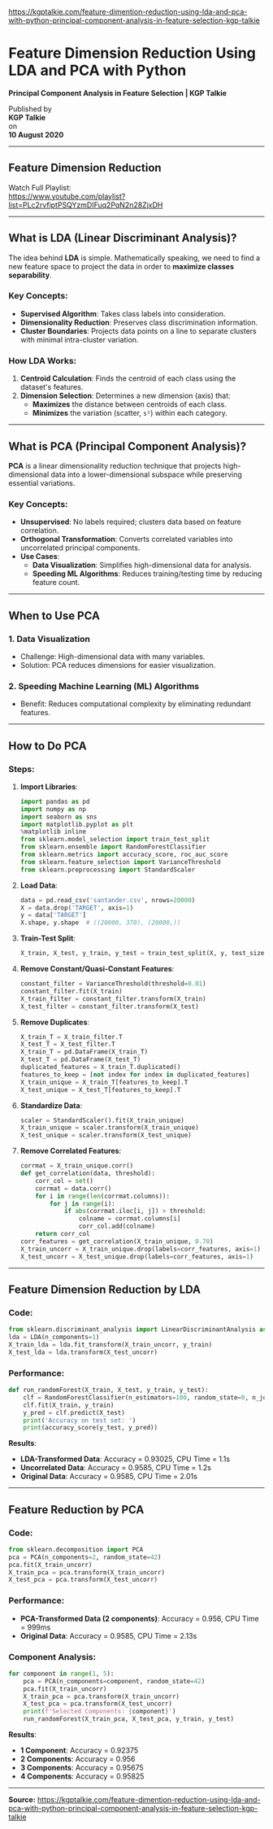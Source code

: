 https://kgptalkie.com/feature-dimention-reduction-using-lda-and-pca-with-python-principal-component-analysis-in-feature-selection-kgp-talkie

# Feature Dimension Reduction Using LDA and PCA with Python  
**Principal Component Analysis in Feature Selection | KGP Talkie**  

Published by  
**KGP Talkie**  
on  
**10 August 2020**  

---

## Feature Dimension Reduction  
Watch Full Playlist:  
https://www.youtube.com/playlist?list=PLc2rvfiptPSQYzmDIFuq2PqN2n28ZjxDH  

---

## What is LDA (Linear Discriminant Analysis)?  
The idea behind **LDA** is simple. Mathematically speaking, we need to find a new feature space to project the data in order to **maximize classes separability**.  

### Key Concepts:  
- **Supervised Algorithm**: Takes class labels into consideration.  
- **Dimensionality Reduction**: Preserves class discrimination information.  
- **Cluster Boundaries**: Projects data points on a line to separate clusters with minimal intra-cluster variation.  

### How LDA Works:  
1. **Centroid Calculation**: Finds the centroid of each class using the dataset's features.  
2. **Dimension Selection**: Determines a new dimension (axis) that:  
   - **Maximizes** the distance between centroids of each class.  
   - **Minimizes** the variation (scatter, `s²`) within each category.  

---

## What is PCA (Principal Component Analysis)?  
**PCA** is a linear dimensionality reduction technique that projects high-dimensional data into a lower-dimensional subspace while preserving essential variations.  

### Key Concepts:  
- **Unsupervised**: No labels required; clusters data based on feature correlation.  
- **Orthogonal Transformation**: Converts correlated variables into uncorrelated principal components.  
- **Use Cases**:  
  - **Data Visualization**: Simplifies high-dimensional data for analysis.  
  - **Speeding ML Algorithms**: Reduces training/testing time by reducing feature count.  

---

## When to Use PCA  
### 1. **Data Visualization**  
- Challenge: High-dimensional data with many variables.  
- Solution: PCA reduces dimensions for easier visualization.  

### 2. **Speeding Machine Learning (ML) Algorithms**  
- Benefit: Reduces computational complexity by eliminating redundant features.  

---

## How to Do PCA  
### Steps:  
1. **Import Libraries**:  
   ```python
   import pandas as pd
   import numpy as np
   import seaborn as sns
   import matplotlib.pyplot as plt
   %matplotlib inline
   from sklearn.model_selection import train_test_split
   from sklearn.ensemble import RandomForestClassifier
   from sklearn.metrics import accuracy_score, roc_auc_score
   from sklearn.feature_selection import VarianceThreshold
   from sklearn.preprocessing import StandardScaler
   ```

2. **Load Data**:  
   ```python
   data = pd.read_csv('santander.csv', nrows=20000)
   X = data.drop('TARGET', axis=1)
   y = data['TARGET']
   X.shape, y.shape  # ((20000, 370), (20000,))
   ```

3. **Train-Test Split**:  
   ```python
   X_train, X_test, y_train, y_test = train_test_split(X, y, test_size=0.2, random_state=0, stratify=y)
   ```

4. **Remove Constant/Quasi-Constant Features**:  
   ```python
   constant_filter = VarianceThreshold(threshold=0.01)
   constant_filter.fit(X_train)
   X_train_filter = constant_filter.transform(X_train)
   X_test_filter = constant_filter.transform(X_test)
   ```

5. **Remove Duplicates**:  
   ```python
   X_train_T = X_train_filter.T
   X_test_T = X_test_filter.T
   X_train_T = pd.DataFrame(X_train_T)
   X_test_T = pd.DataFrame(X_test_T)
   duplicated_features = X_train_T.duplicated()
   features_to_keep = [not index for index in duplicated_features]
   X_train_unique = X_train_T[features_to_keep].T
   X_test_unique = X_test_T[features_to_keep].T
   ```

6. **Standardize Data**:  
   ```python
   scaler = StandardScaler().fit(X_train_unique)
   X_train_unique = scaler.transform(X_train_unique)
   X_test_unique = scaler.transform(X_test_unique)
   ```

7. **Remove Correlated Features**:  
   ```python
   corrmat = X_train_unique.corr()
   def get_correlation(data, threshold):
       corr_col = set()
       corrmat = data.corr()
       for i in range(len(corrmat.columns)):
           for j in range(i):
               if abs(corrmat.iloc[i, j]) > threshold:
                   colname = corrmat.columns[i]
                   corr_col.add(colname)
       return corr_col
   corr_features = get_correlation(X_train_unique, 0.70)
   X_train_uncorr = X_train_unique.drop(labels=corr_features, axis=1)
   X_test_uncorr = X_test_unique.drop(labels=corr_features, axis=1)
   ```

---

## Feature Dimension Reduction by LDA  
### Code:  
```python
from sklearn.discriminant_analysis import LinearDiscriminantAnalysis as LDA
lda = LDA(n_components=1)
X_train_lda = lda.fit_transform(X_train_uncorr, y_train)
X_test_lda = lda.transform(X_test_uncorr)
```

### Performance:  
```python
def run_randomForest(X_train, X_test, y_train, y_test):
    clf = RandomForestClassifier(n_estimators=100, random_state=0, n_jobs=-1)
    clf.fit(X_train, y_train)
    y_pred = clf.predict(X_test)
    print('Accuracy on test set: ')
    print(accuracy_score(y_test, y_pred))
```

**Results**:  
- **LDA-Transformed Data**: Accuracy = 0.93025, CPU Time = 1.1s  
- **Uncorrelated Data**: Accuracy = 0.9585, CPU Time = 1.2s  
- **Original Data**: Accuracy = 0.9585, CPU Time = 2.01s  

---

## Feature Reduction by PCA  
### Code:  
```python
from sklearn.decomposition import PCA
pca = PCA(n_components=2, random_state=42)
pca.fit(X_train_uncorr)
X_train_pca = pca.transform(X_train_uncorr)
X_test_pca = pca.transform(X_test_uncorr)
```

### Performance:  
- **PCA-Transformed Data (2 components)**: Accuracy = 0.956, CPU Time = 999ms  
- **Original Data**: Accuracy = 0.9585, CPU Time = 2.13s  

### Component Analysis:  
```python
for component in range(1, 5):
    pca = PCA(n_components=component, random_state=42)
    pca.fit(X_train_uncorr)
    X_train_pca = pca.transform(X_train_uncorr)
    X_test_pca = pca.transform(X_test_uncorr)
    print(f'Selected Components: {component}')
    run_randomForest(X_train_pca, X_test_pca, y_train, y_test)
```

**Results**:  
- **1 Component**: Accuracy = 0.92375  
- **2 Components**: Accuracy = 0.956  
- **3 Components**: Accuracy = 0.95675  
- **4 Components**: Accuracy = 0.95825  

---

**Source:** https://kgptalkie.com/feature-dimention-reduction-using-lda-and-pca-with-python-principal-component-analysis-in-feature-selection-kgp-talkie